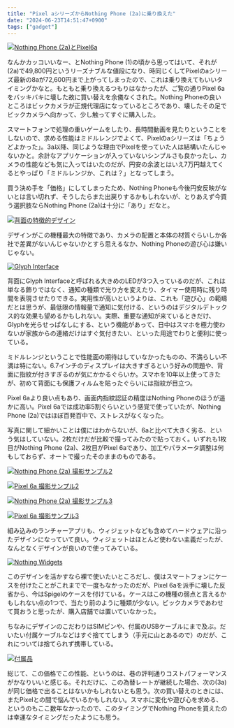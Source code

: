 ```yaml
---
title: "Pixel aシリーズからNothing Phone (2a)に乗り換えた"
date: "2024-06-23T14:51:47+0900"
tags: ["gadget"]
---
```


[![Nothing Phone (2a)とPixel6a](https://i.gyazo.com/72a7e7552ba94e2bc6c556636c43c6d0.jpg)](https://gyazo.com/72a7e7552ba94e2bc6c556636c43c6d0)

なんかカッコいいなー、とNothing Phone (1)の頃から思ってはいて、それが(2a)で49,800円というリーズナブルな値段になり、時同じくしてPixelのaシリーズ最新の8aが72,600円まで上がってしまったので、これは乗り換えてもいいタイミングかなと。もともと乗り換えるつもりはなかったが、ご覧の通りPixel 6aをバッキバキに壊した故に買い替えを余儀なくされた。Nothing Phoneの良いところはビックカメラが正規代理店になっているところであり、壊したその足でビックカメラへ向かって、少し触ってすぐに購入した。

スマートフォンで処理の重いゲームをしたり、長時間動画を見たりということをしないので、求める性能はミドルレンジでよくて、Pixelのaシリーズは「ちょうどよかった」。3a以降、同じような理由でPixelを使っていた人は結構いたんじゃないかと。余計なアプリケーションが入っていないシンプルさも良かったし、カメラの性能なども気に入ってはいたのだが、円安の余波とはいえ7万円越えてくるとやっぱり「ミドルレンジか、これは？」となってしまう。

買う決め手を「価格」にしてしまったため、Nothing Phoneも今後円安反映がないとは言い切れず、そうしたらまた出戻りするかもしれないが、とりあえず今買う選択肢ならNothing Phone (2a)は十分に「あり」だなと。

[![背面の特徴的デザイン](https://i.gyazo.com/69f17fa2d7a2031f18dd16c3ea18caa9.jpg)](https://gyazo.com/69f17fa2d7a2031f18dd16c3ea18caa9)

デザインがこの機種最大の特徴であり、カメラの配置と本体の材質ぐらいしか各社で差異がないんじゃないかとすら思えるなか、Nothing Phoneの遊び心は嫌いじゃない。

[![Glyph Interface](https://i.gyazo.com/48693372636392f4de1a966a9681ba3f.jpg)](https://gyazo.com/48693372636392f4de1a966a9681ba3f)

背面にGlyph Interfaceと呼ばれる大きめのLEDが3つ入っているのだが、これは単なる飾りではなく、通知の種類で光り方を変えたり、タイマー使用時に残り時間を表現させたりできる。実用性が高いというよりは、これも「遊び心」の範疇だとは思うが、最低限の情報量で通知に気付ける、というのはデジタルデトックス的な効果も望めるかもしれない。実際、重要な通知が来ているときだけ、Glyphを光らせっぱなしにする、という機能があって、日中はスマホを極力使わないが家族からの連絡だけはすぐ気付きたい、といった用途でわりと便利に使っている。

ミドルレンジということで性能面の期待はしていなかったものの、不満らしい不満は特にない。6.7インチのディスプレイは大きすぎるという好みの問題や、背面に指紋が付きすぎるのが気にかかるぐらいか。スマホを10年以上使ってきたが、初めて背面にも保護フィルムを貼ったぐらいには指紋が目立つ。

Pixel 6aより良い点もあり、画面内指紋認証の精度はNothing Phoneのほうが遥かに高い。Pixel 6aでは成功率5割ぐらいという感覚で使っていたが、Nothing Phone (2a)ではほぼ百発百中で、ストレスがなくなった。

写真に関して細かいことは僕にはわからないが、6aと比べて大きく劣る、という気はしていない。2枚だけだが比較で撮ってみたので貼っておく。いずれも1枚目がNothing Phone (2a)、2枚目がPixel 6aであり、加工やパラメータ調整は何もしておらず、オートで撮ったそのままのものである。

[![Nothing Phone (2a) 撮影サンプル2](https://i.gyazo.com/c76af3f7e552f8b7c739ae432efe498e.jpg)](https://gyazo.com/c76af3f7e552f8b7c739ae432efe498e)

[![Pixel 6a 撮影サンプル2](https://i.gyazo.com/ebfe601ca28237b672e84302d9d3d37a.jpg)](https://gyazo.com/ebfe601ca28237b672e84302d9d3d37a)

[![Nothing Phone (2a) 撮影サンプル3](https://i.gyazo.com/bc70851014fa09c80abaa8b85dca085c.jpg)](https://gyazo.com/bc70851014fa09c80abaa8b85dca085c)

[![Pixel 6a 撮影サンプル3](https://i.gyazo.com/a5508bbe9e4774b724aff489fe6d66de.jpg)](https://gyazo.com/a5508bbe9e4774b724aff489fe6d66de)


組み込みのランチャーアプリも、ウィジェットなども含めてハードウェアに沿ったデザインになっていて良い。ウィジェットはほとんど使わない主義だったが、なんとなくデザインが良いので使ってみている。

[![Nothing Widgets](https://i.gyazo.com/b9702f2f4e67a185743a928678f1a3aa.jpg)](https://gyazo.com/b9702f2f4e67a185743a928678f1a3aa)

このデザインを活かすなら裸で使いたいところだし、僕はスマートフォンにケースを付けたことがこれまでで一度もなかったのだが、Pixel 6aを派手に壊した反省から、今はSpigelのケースを付けている。ケースはこの機種の弱点と言えるかもしれない点の1つで、当たり前のように種類が少ない。ビックカメラであわせて買おうと思ったが、購入店舗では置いていなかった。

ちなみにデザインのこだわりはSIMピンや、付属のUSBケーブルにまで及ぶ。だいたい付属ケーブルなどはすぐ捨ててしまう（手元に山とあるので）のだが、これについては捨てられず携帯している。

[![付属品](https://i.gyazo.com/7ef3365fee9b0fc981c8a8b4fa1785f5.jpg)](https://gyazo.com/7ef3365fee9b0fc981c8a8b4fa1785f5)

総じて、この価格でこの性能、というのは、巷の評判通りコストパフォーマンスがかなりいいと感じる。それだけに、この為替レートが継続した場合、次の(3a)が同じ価格で出ることはないかもしれないとも思う。次の買い替えのときには、またPixelとの間で悩んでいるかもしれない。スマホに変化や遊び心を求める、というのもここ数年なかったので、このタイミングでNothing Phoneを買えたのは幸運なタイミングだったようにも思う。
